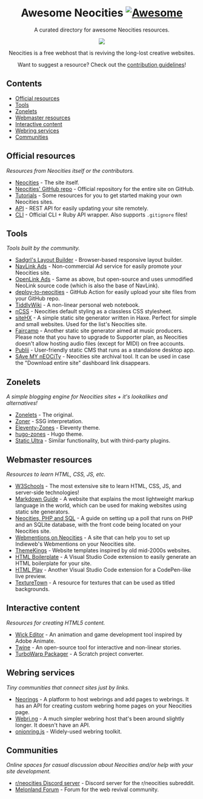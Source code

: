 <div align="center">

# Awesome Neocities [![Awesome](https://awesome.re/badge.svg)](https://awesome.re)

A curated directory for awesome Neocities resources.

<a href="https://neocities.org" target="_blank" rel="noopener noreferrer">
  <img src="https://neocities.org/cat.png" />
</a>

Neocities is a free webhost that is reviving the long-lost creative websites.

Want to suggest a resource? Check out the [contribution guidelines](https://github.com/lime360/awesome-neocities/blob/main/contributing.md)!

</div>

## Contents

- [Official resources](#official-resources)
- [Tools](#tools)
- [Zonelets](#zonelets)
- [Webmaster resources](#webmaster-resources)
- [Interactive content](#interactive-content)
- [Webring services](#webring-services)
- [Communities](#communities)

<!-- CONTENT -->

## Official resources
*Resources from Neocities itself or the contributors.*

- [Neocities](https://neocities.org/) - The site itself.
- [Neocities' GitHub repo](https://github.com/neocities) - Official repository for the entire site on GitHub.
- [Tutorials](https://neocities.org/tutorials) - Some resources for you to get started making your own Neocities sites.
- [API](https://neocities.org/api) - REST API for easily updating your site remotely.
- [CLI](https://neocities.org/cli) - Official CLI + Ruby API wrapper. Also supports `.gitignore` files!

## Tools
*Tools built by the community.*

- [Sadgrl's Layout Builder](https://sadgrl.online/projects/layout-builder/) - Browser-based responsive layout builder.
- [NavLink Ads](https://dimden.dev/navlinkads/) - Non-commercial Ad service for easily promote your Neocities site.
- [OpenLink Ads](https://fazlabz-dev.github.io/openlink/) - Same as above, but open-source and uses unmodified NeoLink source code (which is also the base of NavLink).
- [deploy-to-neocities](https://github.com/bcomnes/deploy-to-neocities) - GitHub Action for easily upload your site files from your GitHub repo.
- [TiddlyWiki](https://tiddlywiki.com/) - A non-linear personal web notebook.
- [nCSS](https://github.com/lime360/ncss) - Neocities default styling as a classless CSS stylesheet. 
- [siteHX](https://lib.haxe.org/p/siteHX/) - A simple static site generator written in Haxe. Perfect for simple and small websites. Used for the list's Neocities site.
- [Faircamp](https://simonrepp.com/faircamp/) - Another static site generator aimed at music producers. Please note that you have to upgrade to Supporter plan, as Neocities doesn't allow hosting audio files (except for MIDI) on free accounts.
- [Publii](https://getpublii.com/) - User-friendly static CMS that runs as a standalone desktop app.
- [SAve MY nEOCiTy](https://melonking.net/melon?z=/free/software/neocities-downloader) - Neocities site archival tool. It can be used in case the "Download entire site" dashboard link disappears.

## Zonelets
*A simple blogging engine for Neocities sites + it's lookalikes and alternatives!*
* [Zonelets](https://zonelets.net/) - The original.
* [Zoner](https://sr.ht/~Eryantrawick/zoner) - SSG interpretation.
* [Eleventy-Zones](https://cypresssap.codeberg.page/11ty-zones-demo/) - Eleventy theme.
* [hugo-zones](https://rainyotter.codeberg.page/hugo-zones-site/) - Hugo theme.
* [Static Ultra](https://scott2.neocities.org/projects/static-ultra/) - Similar functionality, but with third-party plugins.

## Webmaster resources
*Resources to learn HTML, CSS, JS, etc.*

- [W3Schools](https://www.w3schools.com/) - The most extensive site to learn HTML, CSS, JS, and server-side technologies!
- [Markdown Guide](https://www.markdownguide.org/) - A website that explains the most lightweight markup language in the world, which can be used for making websites using static site generators.
- [Neocities, PHP and SQL](https://scott2.neocities.org/blog/2023-09-17-neocities-php-and-sql/) - A guide on setting up a poll that runs on PHP and an SQLite database, with the front code being located on your Neocities site.
- [Webmentions on Neocities](https://webmentions.neocities.org/) - A site that can help you to set up Indieweb's Webmentions on your Neocities site.
- [ThemeKings](https://themekings.net/) - Website templates inspired by old mid-2000s websites.
- [HTML Boilerplate](https://marketplace.visualstudio.com/items?itemName=sidthesloth.html5-boilerplate) - A Visual Studio Code extension to easily generate an HTML boilerplate for your site.
- [HTML Play](https://marketplace.visualstudio.com/items?itemName=bianxianyang.htmlplay) - Another Visual Studio Code extension for a CodePen-like live preview.
- [TextureTown](https://textures.neocities.org) - A resource for textures that can be used as titled backgrounds.

## Interactive content
*Resources for creating HTML5 content.*

- [Wick Editor](https://www.wickeditor.com/#/) - An animation and game development tool inspired by Adobe Animate.
- [Twine](https://twinery.org/) - An open-source tool for interactive and non-linear stories.
- [TurboWarp Packager](https://packager.turbowarp.org/) - A Scratch project converter.

## Webring services
*Tiny communities that connect sites just by links.*

- [Neorings](https://www.neorings.org/) - A platform to host webrings and add pages to webrings. It has an API for creating custom webring home pages on your Neocities page.
- [Webri.ng](https://webri.ng/) - A much simpler webring host that's been around slightly longer. It doesn't have an API.
- [onionring.js](https://garlic.garden/onionring/) - Widely-used webring toolkit.

## Communities
*Online spaces for casual discussion about Neocities and/or help with your site development.*

- [r/neocities Discord server](https://discord.gg/3d3uAzWXkd) - Discord server for the r/neocities subreddit.
- [Melonland Forum](https://forum.melonland.net) - Forum for the web revival community.
